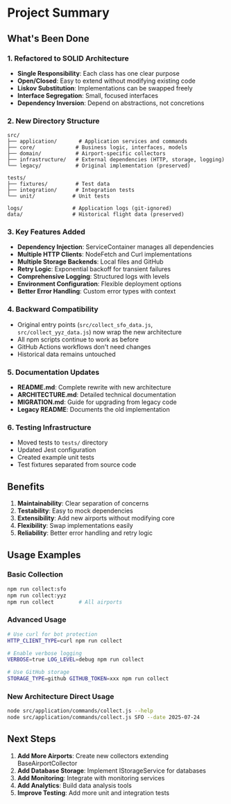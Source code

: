 # Project Summary

## What's Been Done

### 1. Refactored to SOLID Architecture
- **Single Responsibility**: Each class has one clear purpose
- **Open/Closed**: Easy to extend without modifying existing code
- **Liskov Substitution**: Implementations can be swapped freely
- **Interface Segregation**: Small, focused interfaces
- **Dependency Inversion**: Depend on abstractions, not concretions

### 2. New Directory Structure
```
src/
├── application/       # Application services and commands
├── core/             # Business logic, interfaces, models
├── domain/           # Airport-specific collectors
├── infrastructure/   # External dependencies (HTTP, storage, logging)
└── legacy/           # Original implementation (preserved)

tests/
├── fixtures/         # Test data
├── integration/      # Integration tests
└── unit/            # Unit tests

logs/                # Application logs (git-ignored)
data/                # Historical flight data (preserved)
```

### 3. Key Features Added
- **Dependency Injection**: ServiceContainer manages all dependencies
- **Multiple HTTP Clients**: NodeFetch and Curl implementations
- **Multiple Storage Backends**: Local files and GitHub
- **Retry Logic**: Exponential backoff for transient failures
- **Comprehensive Logging**: Structured logs with levels
- **Environment Configuration**: Flexible deployment options
- **Better Error Handling**: Custom error types with context

### 4. Backward Compatibility
- Original entry points (`src/collect_sfo_data.js`, `src/collect_yyz_data.js`) now wrap the new architecture
- All npm scripts continue to work as before
- GitHub Actions workflows don't need changes
- Historical data remains untouched

### 5. Documentation Updates
- **README.md**: Complete rewrite with new architecture
- **ARCHITECTURE.md**: Detailed technical documentation
- **MIGRATION.md**: Guide for upgrading from legacy code
- **Legacy README**: Documents the old implementation

### 6. Testing Infrastructure
- Moved tests to `tests/` directory
- Updated Jest configuration
- Created example unit tests
- Test fixtures separated from source code

## Benefits

1. **Maintainability**: Clear separation of concerns
2. **Testability**: Easy to mock dependencies
3. **Extensibility**: Add new airports without modifying core
4. **Flexibility**: Swap implementations easily
5. **Reliability**: Better error handling and retry logic

## Usage Examples

### Basic Collection
```bash
npm run collect:sfo
npm run collect:yyz
npm run collect        # All airports
```

### Advanced Usage
```bash
# Use curl for bot protection
HTTP_CLIENT_TYPE=curl npm run collect

# Enable verbose logging
VERBOSE=true LOG_LEVEL=debug npm run collect

# Use GitHub storage
STORAGE_TYPE=github GITHUB_TOKEN=xxx npm run collect
```

### New Architecture Direct Usage
```bash
node src/application/commands/collect.js --help
node src/application/commands/collect.js SFO --date 2025-07-24
```

## Next Steps

1. **Add More Airports**: Create new collectors extending BaseAirportCollector
2. **Add Database Storage**: Implement IStorageService for databases
3. **Add Monitoring**: Integrate with monitoring services
4. **Add Analytics**: Build data analysis tools
5. **Improve Testing**: Add more unit and integration tests